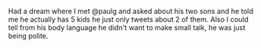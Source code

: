 Had a dream where I met @paulg and asked about his two sons and he told me he actually has 5 kids he just only tweets about 2 of them. Also I could tell from his body language he didn't want to make small talk, he was just being polite.

